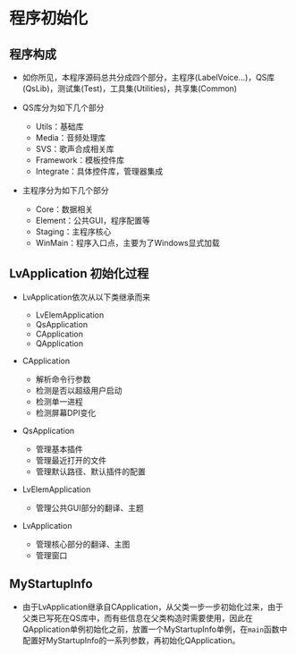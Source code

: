 # 程序初始化

## 程序构成

+ 如你所见，本程序源码总共分成四个部分，主程序(LabelVoice...)，QS库(QsLib)，测试集(Test)，工具集(Utilities)，共享集(Common)

+ QS库分为如下几个部分
    + Utils：基础库
    + Media：音频处理库
    + SVS：歌声合成相关库
    + Framework：模板控件库
    + Integrate：具体控件库，管理器集成

+ 主程序分为如下几个部分
    + Core：数据相关
    + Element：公共GUI，程序配置等
    + Staging：主程序核心
    + WinMain：程序入口点，主要为了Windows显式加载

## LvApplication 初始化过程

+ LvApplication依次从以下类继承而来
    + LvElemApplication
    + QsApplication
    + CApplication
    + QApplication

+ CApplication
    + 解析命令行参数
    + 检测是否以超级用户启动
    + 检测单一进程
    + 检测屏幕DPI变化

+ QsApplication
    + 管理基本插件
    + 管理最近打开的文件
    + 管理默认路径、默认插件的配置

+ LvElemApplication
    + 管理公共GUI部分的翻译、主题

+ LvApplication
    + 管理核心部分的翻译、主图
    + 管理窗口

## MyStartupInfo

+ 由于LvApplication继承自CApplication，从父类一步一步初始化过来，由于父类已写死在QS库中，而有些信息在父类构造时需要使用，因此在QApplication单例初始化之前，放置一个MyStartupInfo单例，在`main`函数中配置好MyStartupInfo的一系列参数，再初始化QApplication。
